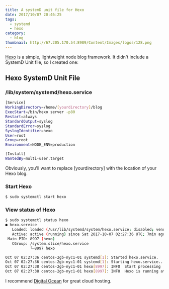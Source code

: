 ```yaml
---
title: A systemD unit file for Hexo
date: 2017/10/07 20:46:25
tags:
  - systemd
  - hexo
category:
  - blog
thumbnail: http://67.205.170.54:8989/Content/Images/logos/128.png
---
```

[Hexo](https://hexo.io/) is a simple, lightweight node blog framework. It didn't include a SystemD Unit file, so I created one:

## Hexo SystemD Unit File

### /lib/system/systemd/hexo.service

```bash
[Service]
WorkingDirectory=/home/[yourdirectory]/blog
ExecStart=/bin/hexo server -p80
Restart=always
StandardOutput=syslog
StandardError=syslog
SyslogIdentifier=hexo
User=root
Group=root
Environment=NODE_ENV=production

[Install]
WantedBy=multi-user.target
```
Obviously, you'll want to replace [yourdirectory] with the location of your Hexo blog.

### Start Hexo
``` bash
$ sudo systemctl start hexo
```

### View status of Hexo
``` bash
$ sudo systemctl status hexo
● hexo.service
   Loaded: loaded (/usr/lib/systemd/system/hexo.service; disabled; vendor preset: disabled)
   Active: active (running) since Sat 2017-10-07 02:27:36 UTC; 7min ago
 Main PID: 8997 (hexo)
   CGroup: /system.slice/hexo.service
           └─8997 hexo

Oct 07 02:27:36 centos-2gb-nyc1-01 systemd[1]: Started hexo.service.
Oct 07 02:27:36 centos-2gb-nyc1-01 systemd[1]: Starting hexo.service...
Oct 07 02:27:38 centos-2gb-nyc1-01 hexo[8997]: INFO  Start processing
Oct 07 02:27:38 centos-2gb-nyc1-01 hexo[8997]: INFO  Hexo is running at http://localhost:80/. Press Ctrl+C to stop.
```
I recommend [Digital Ocean](http://pages.news.digitalocean.com/dc/AyKQ30vur1Nt8H30LIWxk-j5xHmafGnoECQwn1ooO77yBt0FNL3mSORKe-qOjqAUuFeCU3DjjCwgDxcGj4qztQ==/v1U40XUb0V6DEYm0I03k000) for great cloud hosting.

